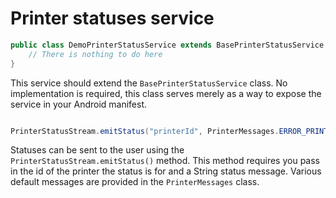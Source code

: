 # Printer statuses service

```java
public class DemoPrinterStatusService extends BasePrinterStatusService {
    // There is nothing to do here
}
```

This service should extend the `BasePrinterStatusService` class. No implementation is required, this class serves merely as a way to expose the service in your Android manifest.

```java

PrinterStatusStream.emitStatus("printerId", PrinterMessages.ERROR_PRINT_FAILED);

```

Statuses can be sent to the user using the `PrinterStatusStream.emitStatus()` method. This method requires you pass in the id of the printer the status is for and a String status message. Various default messages are provided in the `PrinterMessages` class.

